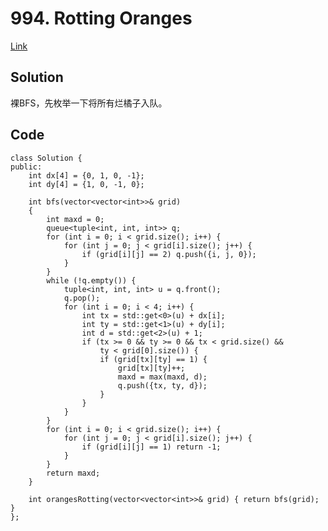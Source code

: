 # 994. Rotting Oranges

[Link](https://leetcode.com/problems/rotting-oranges/)

## Solution

裸BFS，先枚举一下将所有烂橘子入队。

## Code

    class Solution {
    public:
        int dx[4] = {0, 1, 0, -1};
        int dy[4] = {1, 0, -1, 0};

        int bfs(vector<vector<int>>& grid)
        {
            int maxd = 0;
            queue<tuple<int, int, int>> q;
            for (int i = 0; i < grid.size(); i++) {
                for (int j = 0; j < grid[i].size(); j++) {
                    if (grid[i][j] == 2) q.push({i, j, 0});
                }
            }
            while (!q.empty()) {
                tuple<int, int, int> u = q.front();
                q.pop();
                for (int i = 0; i < 4; i++) {
                    int tx = std::get<0>(u) + dx[i];
                    int ty = std::get<1>(u) + dy[i];
                    int d = std::get<2>(u) + 1;
                    if (tx >= 0 && ty >= 0 && tx < grid.size() &&
                        ty < grid[0].size()) {
                        if (grid[tx][ty] == 1) {
                            grid[tx][ty]++;
                            maxd = max(maxd, d);
                            q.push({tx, ty, d});
                        }
                    }
                }
            }
            for (int i = 0; i < grid.size(); i++) {
                for (int j = 0; j < grid[i].size(); j++) {
                    if (grid[i][j] == 1) return -1;
                }
            }
            return maxd;
        }

        int orangesRotting(vector<vector<int>>& grid) { return bfs(grid); }
    };
